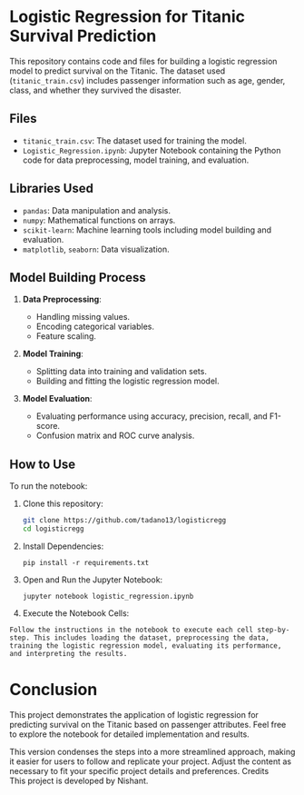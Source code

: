 # Logistic Regression for Titanic Survival Prediction

This repository contains code and files for building a logistic regression model to predict survival on the Titanic. The dataset used (`titanic_train.csv`) includes passenger information such as age, gender, class, and whether they survived the disaster.

## Files

- `titanic_train.csv`: The dataset used for training the model.
- `Logistic_Regression.ipynb`: Jupyter Notebook containing the Python code for data preprocessing, model training, and evaluation.

## Libraries Used

- `pandas`: Data manipulation and analysis.
- `numpy`: Mathematical functions on arrays.
- `scikit-learn`: Machine learning tools including model building and evaluation.
- `matplotlib`, `seaborn`: Data visualization.

## Model Building Process

1. **Data Preprocessing**:
   - Handling missing values.
   - Encoding categorical variables.
   - Feature scaling.

2. **Model Training**:
   - Splitting data into training and validation sets.
   - Building and fitting the logistic regression model.

3. **Model Evaluation**:
   - Evaluating performance using accuracy, precision, recall, and F1-score.
   - Confusion matrix and ROC curve analysis.

## How to Use

To run the notebook:
1. Clone this repository:
   ```bash
   git clone https://github.com/tadano13/logisticregg
   cd logisticregg
   ```
2. Install Dependencies:
   ```
   pip install -r requirements.txt
   ```
3. Open and Run the Jupyter Notebook:
   ```
   jupyter notebook logistic_regression.ipynb
   ```
4. Execute the Notebook Cells:
```
Follow the instructions in the notebook to execute each cell step-by-step. This includes loading the dataset, preprocessing the data, training the logistic regression model, evaluating its performance, and interpreting the results.
```
# Conclusion
This project demonstrates the application of logistic regression for predicting survival on the Titanic based on passenger attributes. Feel free to explore the notebook for detailed implementation and results.


This version condenses the steps into a more streamlined approach, making it easier for users to follow and replicate your project. Adjust the content as necessary to fit your specific project details and preferences.
Credits<br>
This project is developed by Nishant.
